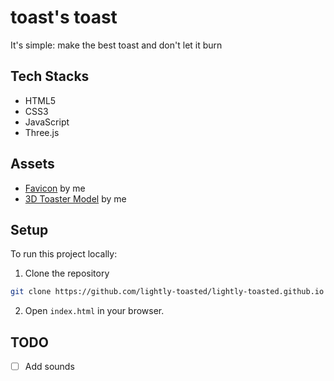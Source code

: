 # toast's toast
It's simple: make the best toast and don't let it burn

## Tech Stacks
- HTML5
- CSS3
- JavaScript
- Three.js

## Assets

- [Favicon](favicon.ico) by me
- [3D Toaster Model](model.glb) by me

## Setup

To run this project locally:

1. Clone the repository
```bash
git clone https://github.com/lightly-toasted/lightly-toasted.github.io
```

2. Open `index.html` in your browser.

## TODO
- [ ] Add sounds